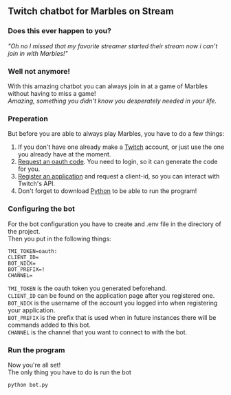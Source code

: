 ## Twitch chatbot for Marbles on Stream
### Does this ever happen to you?
_"Oh no I missed that my favorite streamer started their stream now i can't join in with Marbles!"_

### Well not anymore!
With this amazing chatbot you can always join in at a game of Marbles without having to miss a game! \
_Amazing, something you didn't know you desperately needed in your life._

### Preperation
But before you are able to always play Marbles, you have to do a few things:
1. If you don't have one already make a [Twitch](https://www.twitch.tv/) account, or just use the one you already have at the moment.
2. [Request an oauth code](https://twitchapps.com/tmi/). You need to login, so it can generate the code for you.
3. [Register an application](https://dev.twitch.tv/console/apps/create) and request a client-id, so you can interact with Twitch's API.
4. Don't forget to download [Python](https://www.python.org/downloads/) to be able to run the program!

### Configuring the bot
For the bot configuration you have to create and .env file in the directory of the project. \
Then you put in the following things:
```
TMI_TOKEN=oauth:
CLIENT_ID=
BOT_NICK=
BOT_PREFIX=!
CHANNEL=
```
`TMI_TOKEN` is the oauth token you generated beforehand. \
`CLIENT_ID` can be found on the application page after you registered one. \
`BOT_NICK` is the username of the account you logged into when registering your application. \
`BOT_PREFIX` is the prefix that is used when in future instances there will be commands added to this bot. \
`CHANNEL` is the channel that you want to connect to with the bot.

### Run the program
Now you're all set! \
The only thing you have to do is run the bot
```
python bot.py
```
